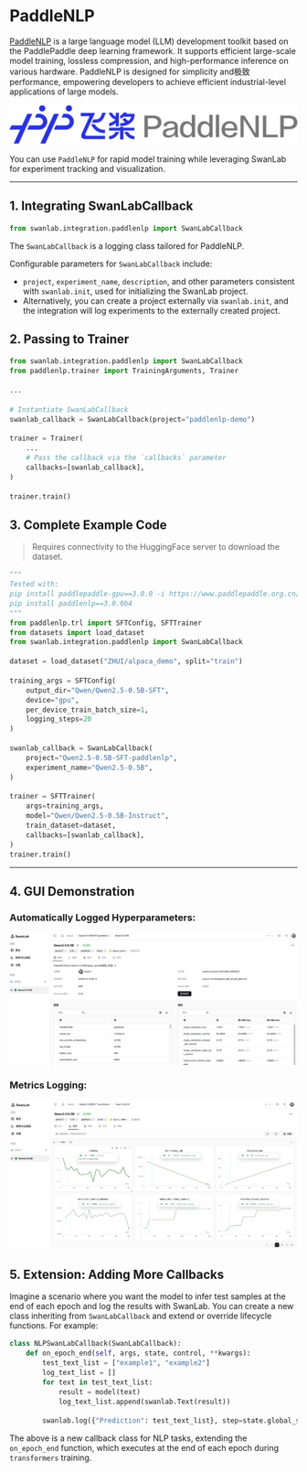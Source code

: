 # PaddleNLP  

[PaddleNLP](https://github.com/PaddlePaddle/PaddleNLP) is a large language model (LLM) development toolkit based on the PaddlePaddle deep learning framework. It supports efficient large-scale model training, lossless compression, and high-performance inference on various hardware. PaddleNLP is designed for simplicity and极致 performance, empowering developers to achieve efficient industrial-level applications of large models.  

![paddlenlp-image](./paddlenlp/logo.png)  

You can use `PaddleNLP` for rapid model training while leveraging SwanLab for experiment tracking and visualization.  

---  

## 1. Integrating SwanLabCallback  

```python  
from swanlab.integration.paddlenlp import SwanLabCallback  
```  

The `SwanLabCallback` is a logging class tailored for PaddleNLP.  

Configurable parameters for `SwanLabCallback` include:  

- `project`, `experiment_name`, `description`, and other parameters consistent with `swanlab.init`, used for initializing the SwanLab project.  
- Alternatively, you can create a project externally via `swanlab.init`, and the integration will log experiments to the externally created project.  


## 2. Passing to Trainer  

```python (1,7,12)  
from swanlab.integration.paddlenlp import SwanLabCallback  
from paddlenlp.trainer import TrainingArguments, Trainer  

...  

# Instantiate SwanLabCallback  
swanlab_callback = SwanLabCallback(project="paddlenlp-demo")  

trainer = Trainer(  
    ...  
    # Pass the callback via the `callbacks` parameter  
    callbacks=[swanlab_callback],  
)  

trainer.train()  
```  


## 3. Complete Example Code  

> Requires connectivity to the HuggingFace server to download the dataset.  

```python {8,19,28}  
"""  
Tested with:  
pip install paddlepaddle-gpu==3.0.0 -i https://www.paddlepaddle.org.cn/packages/stable/cu126/  
pip install paddlenlp==3.0.0b4  
"""  
from paddlenlp.trl import SFTConfig, SFTTrainer  
from datasets import load_dataset  
from swanlab.integration.paddlenlp import SwanLabCallback  

dataset = load_dataset("ZHUI/alpaca_demo", split="train")  

training_args = SFTConfig(  
    output_dir="Qwen/Qwen2.5-0.5B-SFT",  
    device="gpu",  
    per_device_train_batch_size=1,  
    logging_steps=20  
)  

swanlab_callback = SwanLabCallback(  
    project="Qwen2.5-0.5B-SFT-paddlenlp",  
    experiment_name="Qwen2.5-0.5B",  
)  

trainer = SFTTrainer(  
    args=training_args,  
    model="Qwen/Qwen2.5-0.5B-Instruct",  
    train_dataset=dataset,  
    callbacks=[swanlab_callback],  
)  
trainer.train()  
```  

---  

## 4. GUI Demonstration  

### Automatically Logged Hyperparameters:  
![ig-paddlenlp-gui-1](./paddlenlp/config.png)  

### Metrics Logging:  
![ig-paddlenlp-gui-2](./paddlenlp/chart.png)  


## 5. Extension: Adding More Callbacks  

Imagine a scenario where you want the model to infer test samples at the end of each epoch and log the results with SwanLab. You can create a new class inheriting from `SwanLabCallback` and extend or override lifecycle functions. For example:  

```python  
class NLPSwanLabCallback(SwanLabCallback):  
    def on_epoch_end(self, args, state, control, **kwargs):  
        test_text_list = ["example1", "example2"]  
        log_text_list = []  
        for text in test_text_list:  
            result = model(text)  
            log_text_list.append(swanlab.Text(result))  

        swanlab.log({"Prediction": test_text_list}, step=state.global_step)  
```  

The above is a new callback class for NLP tasks, extending the `on_epoch_end` function, which executes at the end of each epoch during `transformers` training.  